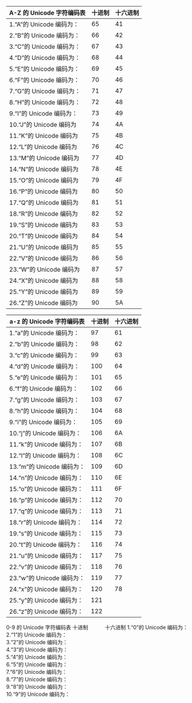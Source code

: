 | A-Z 的 Unicode 字符编码表 | 十进制 | 十六进制 |
| ------------------------- | ------ | -------- |
| 1.“A”的 Unicode 编码为：  | 65     | 41       |
| 2.“B”的 Unicode 编码为：  | 66     | 42       |
| 3.“C”的 Unicode 编码为：  | 67     | 43       |
| 4.“D”的 Unicode 编码为：  | 68     | 44       |
| 5.“E”的 Unicode 编码为：  | 69     | 45       |
| 6.“F”的 Unicode 编码为：  | 70     | 46       |
| 7.“G”的 Unicode 编码为：  | 71     | 47       |
| 8.“H”的 Unicode 编码为：  | 72     | 48       |
| 9.“I”的 Unicode 编码为：  | 73     | 49       |
| 10.“J”的 Unicode 编码为   | 74     |4A        |
| 11.“K”的 Unicode 编码为   | 75     |4B        |
| 12.“L”的 Unicode 编码为   | 76     |4C        |
| 13.“M”的 Unicode 编码为   | 77     |4D        |
| 14.“N”的 Unicode 编码为   | 78     |4E        |
| 15.“O”的 Unicode 编码为   | 79     |4F        |
| 16.“P”的 Unicode 编码为   | 80     |50        |
| 17.“Q”的 Unicode 编码为   | 81     |51        |
| 18.“R”的 Unicode 编码为   | 82     |52        |
| 19.“S”的 Unicode 编码为   | 83     |53        |
| 20.“T”的 Unicode 编码为   | 84     |54        |
| 21.“U”的 Unicode 编码为   | 85     |55        |
| 22.“V”的 Unicode 编码为   | 86     |56        |
| 23.“W”的 Unicode 编码为   | 87     |57        |
| 24.“X”的 Unicode 编码为   | 88     |58        |
| 25.“Y”的 Unicode 编码为   | 89     |59        |
| 26.“Z”的 Unicode 编码为   | 90     |5A        |

| a-z 的 Unicode 字符编码表 | 十进制 | 十六进制 |
| ------------------------- | ------ | -------- |
| 1.“a”的 Unicode 编码为：  | 97       | 61         |
| 2.“b”的 Unicode 编码为：  | 98       | 62         |
| 3.“c”的 Unicode 编码为：  | 99       | 63         |
| 4.“d”的 Unicode 编码为：  | 100       |64          |
| 5.“e”的 Unicode 编码为：  | 101       | 65         |
| 6.“f”的 Unicode 编码为：  | 102       | 66         |
| 7.“g”的 Unicode 编码为：  | 103       | 67         |
| 8.“h”的 Unicode 编码为：  |   104     | 68         |
| 9.“i”的 Unicode 编码为：  |    105    | 69         |
| 10.“j”的 Unicode 编码为： |     106   | 6A         |
| 11.“k”的 Unicode 编码为： |  107      | 6B         |
| 12.“l”的 Unicode 编码为： |    108    | 6C         |
| 13.“m”的 Unicode 编码为： |       109 | 6D         |
| 14.“n”的 Unicode 编码为： | 110       | 6E         |
| 15.“o”的 Unicode 编码为： | 111       | 6F         |
| 16.“p”的 Unicode 编码为： | 112       | 70         |
| 17.“q”的 Unicode 编码为： | 113       | 71         |
| 18.“r”的 Unicode 编码为： | 114       | 72         |
| 19.“s”的 Unicode 编码为： | 115       | 73         |
| 20.“t”的 Unicode 编码为： | 116       | 74         |
| 21.“u”的 Unicode 编码为： | 117       | 75         |
| 22.“v”的 Unicode 编码为： | 118       | 76         |
| 23.“w”的 Unicode 编码为： | 119       | 77         |
| 24.“x”的 Unicode 编码为： | 120       | 78         |
| 25.“y”的 Unicode 编码为： | 121       |          |
| 26.“z”的 Unicode 编码为： | 122       |          |


0-9 的 Unicode 字符编码表
 	十进制　　　 十六进制
1.“0”的 Unicode 编码为：	 
2.“1”的 Unicode 编码为：	 
3.“2”的 Unicode 编码为：	 
4.“3”的 Unicode 编码为：	 
5.“4”的 Unicode 编码为：	 
6.“5”的 Unicode 编码为：	 
7.“6”的 Unicode 编码为：	 
8.“7”的 Unicode 编码为：	 
9.“8”的 Unicode 编码为：	 
10.“9”的 Unicode 编码为：	 
